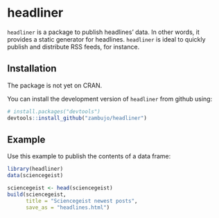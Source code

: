 
<!-- README.md is generated from README.Rmd. Please edit that file -->

# headliner

<!-- badges: start -->

<!-- badges: end -->

`headliner` is a package to publish headlines’ data. In other words, it
provides a static generator for headlines. `headliner` is ideal to
quickly publish and distribute RSS feeds, for instance.

## Installation

The package is not yet on CRAN.

You can install the development version of `headliner` from github
using:

``` r
# install.packages("devtools")
devtools::install_github("zambujo/headliner")
```

## Example

Use this example to publish the contents of a data frame:

``` r
library(headliner)
data(sciencegeist)

sciencegeist <- head(sciencegeist)
build(sciencegeist, 
      title = "Sciencegeist newest posts", 
      save_as = "headlines.html")
```

